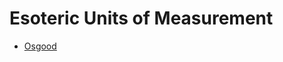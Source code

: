 # Esoteric Units of Measurement

- [Osgood](https://blogs.msdn.microsoft.com/rick_schaut/2004/02/12/ed-fries/)

